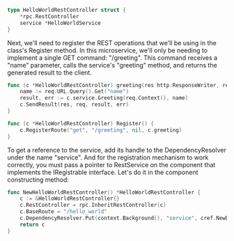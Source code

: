 
```go
type HelloWorldRestController struct {
	*rpc.RestController
	service *HelloWorldService
}
```

Next, we'll need to register the REST operations that we'll be using in the class's Register method. In this microservice, we'll only be needing to implement a single GET command: "/greeting". This command receives a "name" parameter, calls the service's "greeting" method, and returns the generated result to the client.

```go
func (c *HelloWorldRestController) greeting(res http.ResponseWriter, req *http.Request) {
	name := req.URL.Query().Get("name")
	result, err := c.service.Greeting(req.Context(), name)
	c.SendResult(res, req, result, err)
}

func (c *HelloWorldRestController) Register() {
	c.RegisterRoute("get", "/greeting", nil, c.greeting)
}
```

To get a reference to the service, add its handle to the DependencyResolver under the name "service". And for the registration mechanism to work correctly, you must pass a pointer to RestService on the component that implements the IRegistrable interface. Let's do it in the component constructing method:

```go
func NewHelloWorldRestController() *HelloWorldRestController {
	c := &HelloWorldRestController{}
	c.RestController = rpc.InheritRestController(c)
	c.BaseRoute = "/hello_world"
	c.DependencyResolver.Put(context.Background(), "service", cref.NewDescriptor("hello-world", "service", "*", "*", "1.0"))
	return c
}

```
